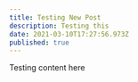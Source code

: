 ```yaml
---
title: Testing New Post
description: Testing this
date: 2021-03-10T17:27:56.973Z
published: true
---
```

Testing content here